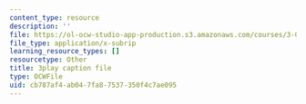 ```yaml
---
content_type: resource
description: ''
file: https://ol-ocw-studio-app-production.s3.amazonaws.com/courses/3-091sc-introduction-to-solid-state-chemistry-fall-2010/cb787af4ab047fa87537350f4c7ae095_up3zP2z81SE.srt
file_type: application/x-subrip
learning_resource_types: []
resourcetype: Other
title: 3play caption file
type: OCWFile
uid: cb787af4-ab04-7fa8-7537-350f4c7ae095
---
```

